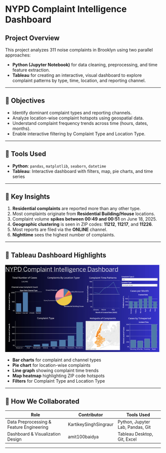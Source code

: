 # NYPD Complaint Intelligence Dashboard

## Project Overview

This project analyzes 311 noise complaints in Brooklyn using two parallel approaches:

- **Python (Jupyter Notebook)** for data cleaning, preprocessing, and time feature extraction.
- **Tableau** for creating an interactive, visual dashboard to explore complaint patterns by type, time, location, and reporting channel.

---

## 🎯 Objectives

- Identify dominant complaint types and reporting channels.
- Analyze location-wise complaint hotspots using geospatial data.
- Understand complaint frequency trends across time (hours, dates, months).
- Enable interactive filtering by Complaint Type and Location Type.

---

## 🧩 Tools Used

- **Python**: `pandas`, `matplotlib`, `seaborn`, `datetime`
- **Tableau**: Interactive dashboard with filters, map, pie charts, and time series

---

## 📌 Key Insights

1. **Residential complaints** are reported more than any other type.
2. Most complaints originate from **Residential Building/House** locations.
3. Complaint volume **spikes between 00:49 and 00:51** on June 18, 2025.
4. **Geographic clustering** is seen in ZIP codes: **11212**, **11217**, and **11226**.
5. Most reports are filed via the **ONLINE** channel.
6. **Nighttime** sees the highest number of complaints.

---

## 📍 Tableau Dashboard Highlights

![Dashboard Screenshot](tableau/Dashboard%20Pic%201.png)

- **Bar charts** for complaint and channel types
- **Pie chart** for location-wise complaints
- **Line graph** showing complaint time trends
- **Map heatmap** highlighting ZIP code hotspots
- **Filters** for Complaint Type and Location Type

---

## 🤝 How We Collaborated

| Role | Contributor | Tools Used |
|------|-------------|------------|
|  Data Preprocessing & Feature Engineering | KartikeySinghSingraur | Python, Jupyter Lab, Pandas, Git |
|  Dashboard & Visualization Design | amit100baidya | Tableau Desktop, Git, Excel |

---
